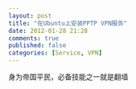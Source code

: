 ```yaml
---
layout: post
title: "在Ubuntu上安装PPTP VPN服务"
date: 2012-01-28 21:28
comments: true
published: false
categories: [Service, VPN]
---
```


身为帝国平民，必备技能之一就是翻墙
